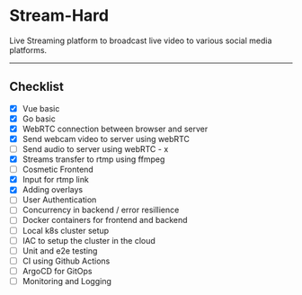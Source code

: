 # Stream-Hard
Live Streaming platform to broadcast live video to various social media platforms.<hr>

## Checklist
- [x] Vue basic
- [x] Go basic
- [x] WebRTC connection between browser and server
- [x] Send webcam video to server using webRTC
- [ ] Send audio to server using webRTC - x
- [x] Streams transfer to rtmp using ffmpeg
- [ ] Cosmetic Frontend
- [x] Input for rtmp link
- [x] Adding overlays
- [ ] User Authentication
- [ ] Concurrency in backend / error resillience
- [ ] Docker containers for frontend and backend
- [ ] Local k8s cluster setup
- [ ] IAC to setup the cluster in the cloud
- [ ] Unit and e2e testing
- [ ] CI using Github Actions
- [ ] ArgoCD for GitOps
- [ ] Monitoring and Logging